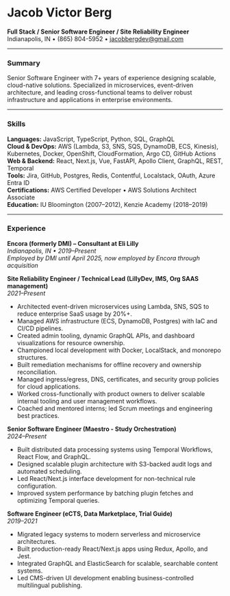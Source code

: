 # Jacob Victor Berg  
**Full Stack / Senior Software Engineer / Site Reliability Engineer**  
Indianapolis, IN • (865) 804-5952 • jacobbergdev@gmail.com  

---

### Summary  
Senior Software Engineer with 7+ years of experience designing scalable, cloud-native solutions. Specialized in microservices, event-driven architecture, and leading cross-functional teams to deliver robust infrastructure and applications in enterprise environments.

---

### Skills  

**Languages:** JavaScript, TypeScript, Python, SQL, GraphQL  
**Cloud & DevOps:** AWS (Lambda, S3, SNS, SQS, DynamoDB, ECS, Kinesis), Kubernetes, Docker, OpenShift, CloudFormation, Argo CD, GitHub Actions  
**Web & Backend:** React, Next.js, Vue, FastAPI, Apollo Client, GraphQL, REST, Temporal  
**Tools:** Jira, GitHub, Postgres, Redis, Contentful, Localstack, OAuth, Azure Entra ID  
**Certifications:** AWS Certified Developer • AWS Solutions Architect Associate  
**Education:** IU Bloomington (2007–2012), Kenzie Academy (2018–2019)  

---

### Experience  

**Encora (formerly DMI) – Consultant at Eli Lilly**  
_Indianapolis, IN • 2019–Present_  
_Employed by DMI until April 2025, now employed by Encora through acquisition_

**Site Reliability Engineer / Technical Lead (LillyDev, IMS, Org SAAS management)**  
_2021–Present_  
- Architected event-driven microservices using Lambda, SNS, SQS to reduce enterprise SaaS usage by 20%+.  
- Managed AWS infrastructure (ECS, DynamoDB, Postgres) with IaC and CI/CD pipelines.  
- Created admin tooling, dynamic GraphQL APIs, and dashboard visualizations for resource ownership.  
- Championed local development with Docker, LocalStack, and monorepo structures.  
- Built remediation mechanisms for offline recovery and ownership reconciliation.  
- Managed ingress/egress, DNS, certificates, and security group policies for cloud applications.  
- Worked cross-functionally with product owners to deliver scalable internal tooling and user management workflows.  
- Coached and mentored interns; led Scrum meetings and engineering best practices.  

**Senior Software Engineer (Maestro - Study Orchestration)**  
_2024–Present_  
- Built distributed data processing systems using Temporal Workflows, React Flow, and GraphQL.  
- Designed scalable plugin architecture with S3-backed audit logs and automated scheduling.  
- Led React/Next.js interface development for non-technical rule configuration.  
- Improved system performance by batching plugin fetches and optimizing Temporal queries.

**Software Engineer (eCTS, Data Marketplace, Trial Guide)**  
_2019–2021_  
- Migrated legacy systems to modern serverless and microservice architectures.  
- Built production-ready React/Next.js apps using Redux, Apollo, and Jest.  
- Integrated GraphQL and ElasticSearch for scalable, searchable content systems.  
- Led CMS-driven UI development enabling business-controlled multilingual publishing.
